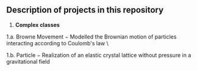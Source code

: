## Description of projects in this repository

1. **Complex classes**

  1.a. Browne Movement $-$ Modelled the Brownian motion of particles interacting according to Coulomb's law \\
  
  1.b. Particle $-$ Realization of an elastic crystal lattice without pressure in a gravitational field
